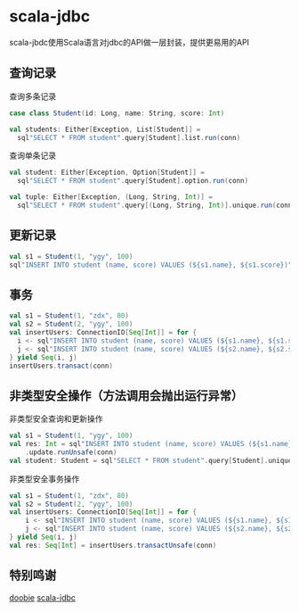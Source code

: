 # scala-jdbc

scala-jbdc使用Scala语言对jdbc的API做一层封装，提供更易用的API

## 查询记录

查询多条记录
```scala
case class Student(id: Long, name: String, score: Int)

val students: Either[Exception, List[Student]] =
  sql"SELECT * FROM student".query[Student].list.run(conn)
```

查询单条记录
```scala
val student: Either[Exception, Option[Student]] =
  sql"SELECT * FROM student".query[Student].option.run(conn)

val tuple: Either[Exception, (Long, String, Int)] =
  sql"SELECT * FROM student".query[(Long, String, Int)].unique.run(conn)
```

## 更新记录

```scala
val s1 = Student(1, "ygy", 100)
sql"INSERT INTO student (name, score) VALUES (${s1.name}, ${s1.score})".update.run(conn)
```

## 事务

```scala
val s1 = Student(1, "zdx", 80)
val s2 = Student(2, "ygy", 100)
val insertUsers: ConnectionIO[Seq[Int]] = for {
  i <- sql"INSERT INTO student (name, score) VALUES (${s1.name}, ${s1.score})".update
  j <- sql"INSERT INTO student (name, score) VALUES (${s2.name}, ${s2.score})".update
} yield Seq(i, j)
insertUsers.transact(conn)
```
## 非类型安全操作（方法调用会抛出运行异常）

非类型安全查询和更新操作
```scala
val s1 = Student(1, "ygy", 100)
val res: Int = sql"INSERT INTO student (name, score) VALUES (${s1.name}, ${s1.score})"
    .update.runUnsafe(conn)
val student: Student = sql"SELECT * FROM student".query[Student].unique.runUnsafe(conn)
```

非类型安全事务操作
```scala
val s1 = Student(1, "zdx", 80)
val s2 = Student(2, "ygy", 100)
val insertUsers: ConnectionIO[Seq[Int]] = for {
    i <- sql"INSERT INTO student (name, score) VALUES (${s1.name}, ${s1.score})".update
    j <- sql"INSERT INTO student (name, score) VALUES (${s2.name}, ${s2.score})".update
} yield Seq(i, j)
val res: Seq[Int] = insertUsers.transactUnsafe(conn)
```
## 特别鸣谢
[doobie](https://github.com/tpolecat/doobie)
[scala-jdbc](https://github.com/takezoe/scala-jdbc)

